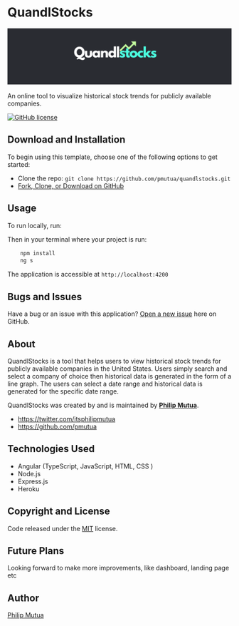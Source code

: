 # QuandlStocks

![QuandlStocks Banner](./src/assets/images/quandlstocks-title-banner.png)

An online tool to  visualize historical stock trends for publicly available companies.

[![GitHub license](https://img.shields.io/badge/license-MIT-blue.svg)](https://raw.githubusercontent.com/pmutua/quandlstocks/master/LICENSE)

## Download and Installation

To begin using this template, choose one of the following options to get started:

* Clone the repo: `git clone https://github.com/pmutua/quandlstocks.git`
* [Fork, Clone, or Download on GitHub](https://github.com/pmutua/quandlstocks)

## Usage

To run locally, run:

Then in your terminal where your project is run:

```bash
    npm install
    ng s
```

The application is accessible at `http://localhost:4200`

## Bugs and Issues

Have a bug or an issue with this application? [Open a new issue](https://github.com/pmutua/quandlstocks/issues) here on GitHub.

## About

QuandlStocks is a tool that helps users to view historical stock trends for publicly available companies in the United States. Users simply search and select a company of choice then historical data is generated in the form of a line graph. The users can select  a date range and historical data is generated for the specific date range.  

QuandlStocks was created by and is maintained by **[Philip Mutua](https://twitter.com/itsphilipmutua)**.

* <https://twitter.com/itsphilipmutua>
* <https://github.com/pmutua>

## Technologies Used

* Angular (TypeScript, JavaScript, HTML, CSS )
* Node.js
* Express.js
* Heroku

## Copyright and License

Code released under the [MIT](https://github.com/pmutua/quandlstocks/blob/master/LICENSE) license.

## Future Plans

Looking forward to make more improvements, like dashboard, landing page etc

## Author

[Philip Mutua](https://twitter.com/itsphilipmutua)
